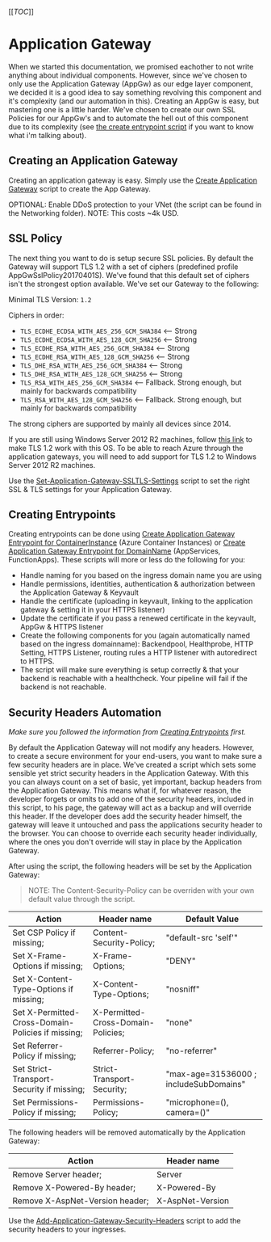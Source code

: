 [[_TOC_]]

# Application Gateway
When we started this documentation, we promised eachother to not write anything about individual components. However, since we've chosen to only use the Application Gateway (AppGw) as our edge layer component, we decided it is a good idea to say something revolving this component and it's complexity (and our automation in this). Creating an AppGw is easy, but mastering one is a little harder. We've chosen to create our own SSL Policies for our AppGw's and to automate the hell out of this component due to its complexity (see [the create entrypoint script](../../../../src/AzDocs.Common/public/AppGateway-Helper-Functions.ps1) if you want to know what i'm talking about).

## Creating an Application Gateway
Creating an application gateway is easy. Simply use the [Create Application Gateway](/Azure/Azure-CLI-Snippets/Application-Gateway/Create-Application-Gateway) script to create the App Gateway.

OPTIONAL: Enable DDoS protection to your VNet (the script can be found in the Networking folder). NOTE: This costs ~4k USD.

## SSL Policy
The next thing you want to do is setup secure SSL policies. By default the Gateway will support TLS 1.2 with a set of ciphers (predefined profile AppGwSslPolicy20170401S). We've found that this default set of ciphers isn't the strongest option available. We've set our Gateway to the following:

Minimal TLS Version: `1.2`

Ciphers in order:
- `TLS_ECDHE_ECDSA_WITH_AES_256_GCM_SHA384` <-- Strong
- `TLS_ECDHE_ECDSA_WITH_AES_128_GCM_SHA256` <-- Strong
- `TLS_ECDHE_RSA_WITH_AES_256_GCM_SHA384` <-- Strong
- `TLS_ECDHE_RSA_WITH_AES_128_GCM_SHA256` <-- Strong
- `TLS_DHE_RSA_WITH_AES_256_GCM_SHA384` <-- Strong
- `TLS_DHE_RSA_WITH_AES_128_GCM_SHA256` <-- Strong
- `TLS_RSA_WITH_AES_256_GCM_SHA384` <-- Fallback. Strong enough, but mainly for backwards compatibility
- `TLS_RSA_WITH_AES_128_GCM_SHA256` <-- Fallback. Strong enough, but mainly for backwards compatibility

The strong ciphers are supported by mainly all devices since 2014.

If you are still using Windows Server 2012 R2 machines, follow [this link](https://docs.microsoft.com/nl-nl/mem/configmgr/core/plan-design/security/enable-tls-1-2-client) to make TLS 1.2 work with this OS. To be able to reach Azure through the application gateways, you will need to add support for TLS 1.2 to Windows Server 2012 R2 machines.

Use the [Set-Application-Gateway-SSLTLS-Settings](/Azure/Azure-CLI-Snippets/Application-Gateway/Set-Application-Gateway-SSLTLS-Settings) script to set the right SSL & TLS settings for your Application Gateway.

## Creating Entrypoints
Creating entrypoints can be done using [Create Application Gateway Entrypoint for ContainerInstance](/Azure/Azure-CLI-Snippets/Application-Gateway/Create-Application-Gateway-Entrypoint-for-ContainerInstance) (Azure Container Instances) or [Create Application Gateway Entrypoint for DomainName](/Azure/Azure-CLI-Snippets/Application-Gateway/Create-Application-Gateway-Entrypoint-for-DomainName) (AppServices, FunctionApps). These scripts will more or less do the following for you:
- Handle naming for you based on the ingress domain name you are using
- Handle permissions, identities, authentication & authorization between the Application Gateway & Keyvault
- Handle the certificate (uploading in keyvault,  linking to the application gateway & setting it in your HTTPS listener)
- Update the certificate if you pass a renewed certificate in the keyvault, AppGw & HTTPS listener
- Create the following components for you (again automatically named based on the ingress domainname): Backendpool, Healthprobe, HTTP Setting, HTTPS Listener, routing rules a HTTP listener with autoredirect to HTTPS.
- The script will make sure everything is setup correctly & that your backend is reachable with a healthcheck. Your pipeline will fail if the backend is not reachable.

## Security Headers Automation
*Make sure you followed the information from [Creating Entrypoints](#creating-entrypoints) first.*

By default the Application Gateway will not modify any headers. However, to create a secure environment for your end-users, you want to make sure a few security headers are in place. We've created a script which sets some sensible yet strict security headers in the Application Gateway. With this you can always count on a set of basic, yet important, backup headers from the Application Gateway. This means what if, for whatever reason, the developer forgets or omits to add one of the security headers, included in this script, to his page, the gateway will act as a backup and will override this header. If the developer does add the security header himself, the gateway will leave it untouched and pass the applications security header to the browser. You can choose to override each security header individually, where the ones you don't override will stay in place by the Application Gateway.

After using the script, the following headers will be set by the Application Gateway:

> NOTE: The Content-Security-Policy can be overriden with your own default value through the script.

| Action                                             | Header name                        | Default Value                          |
|----------------------------------------------------|------------------------------------|----------------------------------------|
| Set CSP Policy if missing;                         | Content-Security-Policy;           | "default-src 'self'"          |
| Set X-Frame-Options if missing;                    | X-Frame-Options;                   | "DENY"                                 |
| Set X-Content-Type-Options if missing;             | X-Content-Type-Options;            | "nosniff"                              |
| Set X-Permitted-Cross-Domain-Policies if missing;  | X-Permitted-Cross-Domain-Policies; | "none"                                 |
| Set Referrer-Policy if missing;                    | Referrer-Policy;                   | "no-referrer"                          |
| Set Strict-Transport-Security if missing;          | Strict-Transport-Security;         | "max-age=31536000 ; includeSubDomains" |
| Set Permissions-Policy if missing;                 | Permissions-Policy;                | "microphone=(), camera=()"             |

The following headers will be removed automatically by the Application Gateway:

| Action                                             | Header name                        |
|----------------------------------------------------|------------------------------------|
| Remove Server header;                              | Server                             |
| Remove X-Powered-By header;                        | X-Powered-By                       |
| Remove X-AspNet-Version header;                    | X-AspNet-Version                   |


Use the [Add-Application-Gateway-Security-Headers](/Azure/Azure-CLI-Snippets/Application-Gateway/Add-Application-Gateway-Security-Headers) script to add the security headers to your ingresses.
